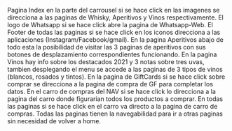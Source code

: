 Pagina Index en la parte del carrousel si se hace click en las imagenes se direcciona a las paginas de Whisky, Aperitivos y Vinos respectivamente.
El logo de Whatsapp si se hace click abre la pagina de Whatsapp-Web.
El Footer de todas las paginas si se hace click en los iconos direcciona a las aplicaciones (Instagram/Facebook/gmail). 
En la pagina Aperitivos abajo de todo esta la posibilidad de visitar las 3 paginas de aperitivos con sus botones de desplazamiento correspondientes funcionando.
En la pagina Vinos hay info sobre los destacados 2021 y 3 notas sobre tres uvas, tambien desplegando el menu se accede a las paginas de 3 tipos de vinos (blancos, rosados y tintos).
En la pagina de GiftCards si se hace click sobre comprar se direcciona a la pagina de compra de GF para completar los datos.
En el carro de compras del NAV si se hace click lo direcciona a la pagina del carro donde figurarian todos los productos a comprar.
En todas las paginas si se hace click en el carro va directo a la pagina de carro de compras.
Todas las paginas tienen la navegabilidad para ir a otras paginas sin necesidad de volver a home.